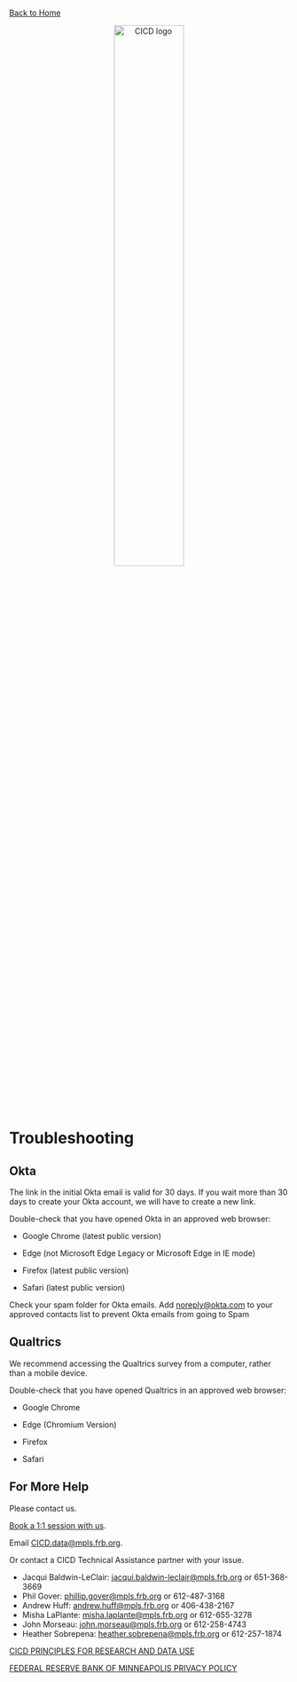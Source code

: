 [Back to Home](/README.md)

<p align="center">
  <img src="https://github.com/user-attachments/assets/1b41487e-b4b2-459f-aba1-85ddf14d6cd5" alt="CICD logo" width="50%"/>
</p>

# Troubleshooting 

 
## Okta
The link in the initial Okta email is valid for 30 days. If you wait more than 30 days to create your Okta account, we will have to create a new link. 

Double-check that you have opened Okta in an approved web browser: 

* Google Chrome (latest public version) 

* Edge (not Microsoft Edge Legacy or Microsoft Edge in IE mode) 

* Firefox (latest public version) 

* Safari (latest public version) 

Check your spam folder for Okta emails. Add noreply@okta.com to your approved contacts list to prevent Okta emails from going to Spam 

## Qualtrics
We recommend accessing the Qualtrics survey from a computer, rather than a mobile device. 

Double-check that you have opened Qualtrics in an approved web browser: 

* Google Chrome 

* Edge (Chromium Version) 

* Firefox 

* Safari 

## For More Help
Please contact us.

[Book a 1:1 session with us](https://outlook.office365.com/book/CenterforIndianCountryDevelopment@mpls.frb.org/s/Ljlj4ALhN0CvcSMbThBhFg2).

Email CICD.data@mpls.frb.org. 

Or contact a CICD Technical Assistance partner with your issue. 

* Jacqui Baldwin-LeClair: jacqui.baldwin-leclair@mpls.frb.org or 651-368-3669
* Phil Gover: phillip.gover@mpls.frb.org or 612-487-3168
* Andrew Huff: andrew.huff@mpls.frb.org or 406-438-2167
* Misha LaPlante: misha.laplante@mpls.frb.org or 612-655-3278
* John Morseau: john.morseau@mpls.frb.org or 612-258-4743
* Heather Sobrepena: heather.sobrepena@mpls.frb.org or 612-257-1874  

[CICD PRINCIPLES FOR RESEARCH AND DATA USE](https://www.minneapolisfed.org/indiancountry/about-us/principles-for-research-and-data-use)

[FEDERAL RESERVE BANK OF MINNEAPOLIS PRIVACY POLICY](https://www.minneapolisfed.org/site-information/privacy-policies)
